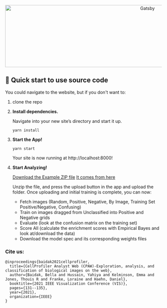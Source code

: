<p align="center">
  <a href="https://yahtzeerage.github.io/CellProfilerAnalystForTheWeb/static/cpa_logo(blue)-fe2e956042094f68a0afbe23f4755b43.png">
    <img alt="Gatsby" height=200 width=900 src="https://yahtzeerage.github.io/CellProfilerAnalystForTheWeb/static/cpa_logo(blue)-fe2e956042094f68a0afbe23f4755b43.png" width="60" />
  </a>
</p>


## 🚀 Quick start to use source code

You could navigate to the website, but if you don't want to:

1.  clone the repo

2.  **Install dependencies.**

    Navigate into your new site’s directory and start it up.

    ```shell
    yarn install
    ```

3.  **Start the App!**

    ```shell
    yarn start
    ```
    Your site is now running at http://localhost:8000!

4.  **Start Analyzing!**
    
    [Download the Example ZIP file](http://d1zymp9ayga15t.cloudfront.net/content/Examplezips/cpa_2.0_example.zip)
    [It comes from here](https://github.com/CellProfiler/CellProfiler-Analyst)

    Unzip the file, and press the upload button in the app and upload the folder. Once uploading and initial training is complete, you can now:
    * Fetch images (Random, Positive, Negative, By Image, Training Set Positive/Negative, Confusing)
    * Train on images dragged from Unclassified into Positive and Negative grids
    * Evaluate (look at the confusion matrix on the training set)
    * Score All (calculate the enrichment scores with Empirical Bayes and look at/download the data)
    * Download the model spec and its corresponding weights files
    
    
    
### Cite us: ###
```
@inproceedings{baidak2021cellprofiler,
  title={CellProfiler Analyst Web (CPAW)-Exploration, analysis, and classification of biological images on the web},
  author={Baidak, Bella and Hussain, Yahiya and Kelminson, Emma and Jones, Thouis R and Franke, Loraine and Haehn, Daniel},
  booktitle={2021 IEEE Visualization Conference (VIS)},
  pages={131--135},
  year={2021},
  organization={IEEE}
}
```
    
